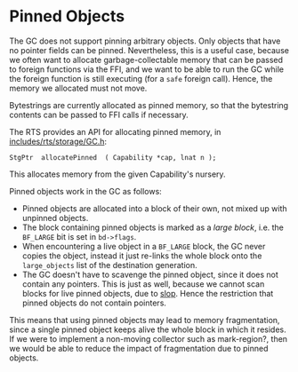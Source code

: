 # Pinned Objects


The GC does not support pinning arbitrary objects.  Only objects that have no pointer fields can be pinned.  Nevertheless, this is a useful case, because we often want to allocate garbage-collectable memory that can be passed to foreign functions via the FFI, and we want to be able to run the GC while the foreign function is still executing (for a `safe` foreign call).  Hence, the memory we allocated must not move.


Bytestrings are currently allocated as pinned memory, so that the bytestring contents can be passed to FFI calls if necessary.


The RTS provides an API for allocating pinned memory, in [includes/rts/storage/GC.h](https://gitlab.haskell.org/ghc/ghc/tree/master/ghc/includes/rts/storage/GC.h):

```wiki
StgPtr  allocatePinned  ( Capability *cap, lnat n );
```


This allocates memory from the given Capability's nursery.


Pinned objects work in the GC as follows:

- Pinned objects are allocated into a block of their own, not mixed up with unpinned objects.
- The block containing pinned objects is marked as a *large block*, i.e. the `BF_LARGE` bit is set in `bd->flags`.
- When encountering a live object in a `BF_LARGE` block, the GC never copies the object, instead it just re-links the whole block onto the `large_objects` list of the destination generation.
- The GC doesn't have to scavenge the pinned object, since it does not contain any pointers.  This is just as well, because we cannot scan blocks for live pinned objects, due to [slop](commentary/rts/storage/slop).  Hence the restriction that pinned objects do not contain pointers.


This means that using pinned objects may lead to memory fragmentation, since a single pinned object keeps alive the whole block in which it resides.  If we were to implement a non-moving collector such as mark-region?, then we would be able to reduce the impact of fragmentation due to pinned objects.
